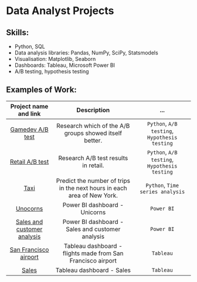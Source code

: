 # Data Analyst Projects
## Skills:
+ Python, SQL
+ Data analysis libraries: Pandas, NumPy, SciPy, Statsmodels
+ Visualisation: Matplotlib, Seaborn
+ Dashboards: Tableau, Microsoft Power BI
+ A/B testing, hypothesis testing
## Examples of Work:
|Project name and link|Description|...|
|:---:|:----:|:----:|
|[Gamedev A/B test](./gamedev_abtest)|Research which of the A/B groups showed itself better.|`Python`,  `A/B testing`, `Hypothesis testing`|
|[Retail A/B test](./retail_abtest)|Research A/B test results in retail. |`Python`,  `A/B testing`, `Hypothesis testing`|
|[Taxi](./taxi)|Predict the number of trips in the next hours in each area of New York.|`Python`,  `Time series analysis`|
|[Unocorns](./Unicorns_dashboard)|Power BI dashboard - Unicorns|`Power BI`|
|[Sales and customer analysis](./Sales)|Power BI dashboard - Sales and customer analysis|`Power BI`|
|[San Francisco airport](https://public.tableau.com/app/profile/pavel.zhdanovich/viz/SanFranciscoAirportDashboard_16866630656800/Dashboard1)|Tableau dashboard - flights made from San Francisco airport|`Tableau`|
 |[Sales](https://public.tableau.com/app/profile/pavel.zhdanovich/viz/SalesDashboard_16869299599160/Dashboard1)|Tableau dashboard - Sales|`Tableau`|
